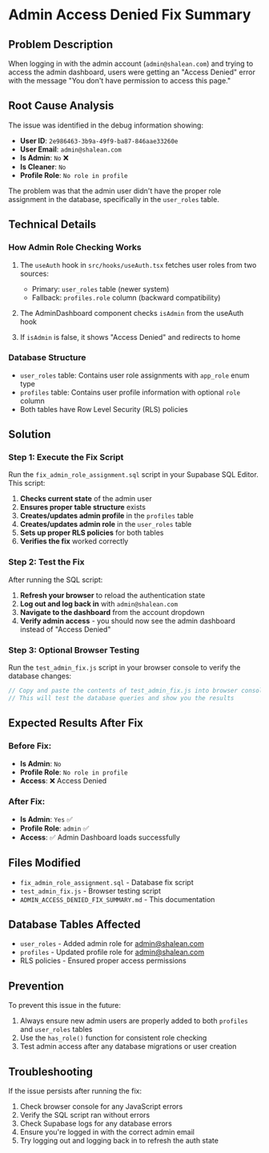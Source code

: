 # Admin Access Denied Fix Summary

## Problem Description
When logging in with the admin account (`admin@shalean.com`) and trying to access the admin dashboard, users were getting an "Access Denied" error with the message "You don't have permission to access this page."

## Root Cause Analysis
The issue was identified in the debug information showing:
- **User ID**: `2e986463-3b9a-49f9-ba87-846aae33260e`
- **User Email**: `admin@shalean.com`
- **Is Admin**: `No` ❌
- **Is Cleaner**: `No`
- **Profile Role**: `No role in profile`

The problem was that the admin user didn't have the proper role assignment in the database, specifically in the `user_roles` table.

## Technical Details

### How Admin Role Checking Works
1. The `useAuth` hook in `src/hooks/useAuth.tsx` fetches user roles from two sources:
   - Primary: `user_roles` table (newer system)
   - Fallback: `profiles.role` column (backward compatibility)

2. The AdminDashboard component checks `isAdmin` from the useAuth hook
3. If `isAdmin` is false, it shows "Access Denied" and redirects to home

### Database Structure
- `user_roles` table: Contains user role assignments with `app_role` enum type
- `profiles` table: Contains user profile information with optional `role` column
- Both tables have Row Level Security (RLS) policies

## Solution

### Step 1: Execute the Fix Script
Run the `fix_admin_role_assignment.sql` script in your Supabase SQL Editor. This script:

1. **Checks current state** of the admin user
2. **Ensures proper table structure** exists
3. **Creates/updates admin profile** in the `profiles` table
4. **Creates/updates admin role** in the `user_roles` table
5. **Sets up proper RLS policies** for both tables
6. **Verifies the fix** worked correctly

### Step 2: Test the Fix
After running the SQL script:

1. **Refresh your browser** to reload the authentication state
2. **Log out and log back in** with `admin@shalean.com`
3. **Navigate to the dashboard** from the account dropdown
4. **Verify admin access** - you should now see the admin dashboard instead of "Access Denied"

### Step 3: Optional Browser Testing
Run the `test_admin_fix.js` script in your browser console to verify the database changes:

```javascript
// Copy and paste the contents of test_admin_fix.js into browser console
// This will test the database queries and show you the results
```

## Expected Results After Fix

### Before Fix:
- **Is Admin**: `No`
- **Profile Role**: `No role in profile`
- **Access**: ❌ Access Denied

### After Fix:
- **Is Admin**: `Yes` ✅
- **Profile Role**: `admin` ✅
- **Access**: ✅ Admin Dashboard loads successfully

## Files Modified
- `fix_admin_role_assignment.sql` - Database fix script
- `test_admin_fix.js` - Browser testing script
- `ADMIN_ACCESS_DENIED_FIX_SUMMARY.md` - This documentation

## Database Tables Affected
- `user_roles` - Added admin role for admin@shalean.com
- `profiles` - Updated profile role for admin@shalean.com
- RLS policies - Ensured proper access permissions

## Prevention
To prevent this issue in the future:
1. Always ensure new admin users are properly added to both `profiles` and `user_roles` tables
2. Use the `has_role()` function for consistent role checking
3. Test admin access after any database migrations or user creation

## Troubleshooting
If the issue persists after running the fix:
1. Check browser console for any JavaScript errors
2. Verify the SQL script ran without errors
3. Check Supabase logs for any database errors
4. Ensure you're logged in with the correct admin email
5. Try logging out and logging back in to refresh the auth state
